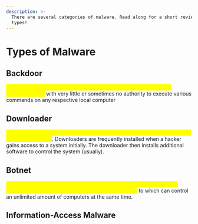 ```yaml
---
description: >-
  There are several categories of malware. Read along for a short review of all
  types!
---
```


# Types of Malware

## Backdoor

<mark style="color:yellow;">Malicious code that embeds itself into a computer to allow a remote attacker access</mark> with very little or sometimes no authority to execute various commands on any respective local computer

## Downloader

<mark style="color:yellow;">Nothing more than malicious code that has one purpose; to install additional malicious software</mark>. Downloaders are frequently installed when a hacker gains access to a system initially. The downloader then installs additional software to control the system (usually).

## Botnet

<mark style="color:yellow;">Allows an attacker access to a system where a victim computer awaits instructions from a command-and-control (C2) server</mark> to which can control an unlimited amount of computers at the same time.

## Information-Access Malware

